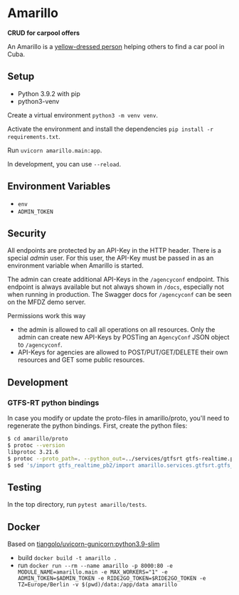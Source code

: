 # Amarillo

**CRUD for carpool offers**

An Amarillo is a [yellow-dressed person](https://www.dreamstime.com/sancti-spiritus-cuba-feb-road-spot-amarillos-yellow-ones-who-stop-cars-oblige-driver-to-give-lift-people-waiting-image130186034) helping others to find a car pool in Cuba. 

## Setup

- Python 3.9.2 with pip
- python3-venv

Create a virtual environment `python3 -m venv venv`.

Activate the environment and install the dependencies `pip install -r requirements.txt`.

Run `uvicorn amarillo.main:app`. 

In development, you can use `--reload`. 

## Environment Variables

- `env`
- `ADMIN_TOKEN`

## Security

All endpoints are protected by an API-Key in the HTTP header. 
There is a special *admin* user. 
For this user, the API-Key must be passed in as an environment variable when 
Amarillo is started.

The admin can create additional API-Keys in the `/agencyconf` endpoint. This 
endpoint is always available but not always shown in `/docs`, especially not
when running in production. 
The Swagger docs for `/agencyconf` can be seen on the MFDZ demo server. 

Permissions work this way
- the admin is allowed to call all operations on all resources. Only the admin
  can create new API-Keys by POSTing an `AgencyConf` JSON object to `/agencyconf`. 
- API-Keys for agencies are allowed to POST/PUT/GET/DELETE their own 
  resources and GET some public resources.  

## Development

### GTFS-RT python bindings

In case you modify or update the proto-files in amarillo/proto, you'll need to regenerate the python bindings. First, create the python files:

```sh
$ cd amarillo/proto
$ protoc --version
libprotoc 3.21.6
$ protoc --proto_path=. --python_out=../services/gtfsrt gtfs-realtime.proto realtime_extension.proto
$ sed 's/import gtfs_realtime_pb2/import amarillo.services.gtfsrt.gtfs_realtime_pb2/g' ../services/gtfsrt/realtime_extension_pb2.py | sponge ../services/gtfsrt/realtime_extension_pb2.py
```

## Testing

In the top directory, run `pytest amarillo/tests`.

## Docker

Based on [tiangolo/uvicorn-gunicorn:python3.9-slim](https://github.com/tiangolo/uvicorn-gunicorn-docker)

- build `docker build -t amarillo .`
- run `docker run --rm --name amarillo -p 8000:80 -e MODULE_NAME=amarillo.main -e MAX_WORKERS="1" -e ADMIN_TOKEN=$ADMIN_TOKEN -e RIDE2GO_TOKEN=$RIDE2GO_TOKEN -e TZ=Europe/Berlin -v $(pwd)/data:/app/data amarillo`
